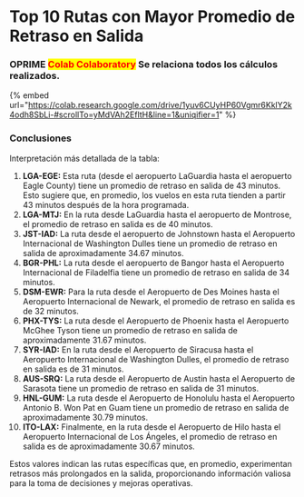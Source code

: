 # Top 10 Rutas con Mayor Promedio de Retraso en Salida

### OPRIME <mark style="color:red;">**Colab Colaboratory**</mark> Se relaciona todos los cálculos realizados.

{% embed url="https://colab.research.google.com/drive/1yuv6CUyHP60Vgmr6KklY2k4odh8SbLi-#scrollTo=yMdVAh2EfltH&line=1&uniqifier=1" %}

### Conclusiones

Interpretación más detallada de la tabla:

1. **LGA-EGE:** Esta ruta (desde el aeropuerto LaGuardia hasta el aeropuerto Eagle County) tiene un promedio de retraso en salida de 43 minutos. Esto sugiere que, en promedio, los vuelos en esta ruta tienden a partir 43 minutos después de la hora programada.
2. **LGA-MTJ:** En la ruta desde LaGuardia hasta el aeropuerto de Montrose, el promedio de retraso en salida es de 40 minutos.
3. **JST-IAD:** La ruta desde el aeropuerto de Johnstown hasta el Aeropuerto Internacional de Washington Dulles tiene un promedio de retraso en salida de aproximadamente 34.67 minutos.
4. **BGR-PHL:** La ruta desde el aeropuerto de Bangor hasta el Aeropuerto Internacional de Filadelfia tiene un promedio de retraso en salida de 34 minutos.
5. **DSM-EWR:** Para la ruta desde el Aeropuerto de Des Moines hasta el Aeropuerto Internacional de Newark, el promedio de retraso en salida es de 32 minutos.
6. **PHX-TYS:** La ruta desde el Aeropuerto de Phoenix hasta el Aeropuerto McGhee Tyson tiene un promedio de retraso en salida de aproximadamente 31.67 minutos.
7. **SYR-IAD:** En la ruta desde el Aeropuerto de Siracusa hasta el Aeropuerto Internacional de Washington Dulles, el promedio de retraso en salida es de 31 minutos.
8. **AUS-SRQ:** La ruta desde el Aeropuerto de Austin hasta el Aeropuerto de Sarasota tiene un promedio de retraso en salida de 31 minutos.
9. **HNL-GUM:** La ruta desde el Aeropuerto de Honolulu hasta el Aeropuerto Antonio B. Won Pat en Guam tiene un promedio de retraso en salida de aproximadamente 30.79 minutos.
10. **ITO-LAX:** Finalmente, en la ruta desde el Aeropuerto de Hilo hasta el Aeropuerto Internacional de Los Ángeles, el promedio de retraso en salida es de aproximadamente 30.67 minutos.

Estos valores indican las rutas específicas que, en promedio, experimentan retrasos más prolongados en la salida, proporcionando información valiosa para la toma de decisiones y mejoras operativas.

